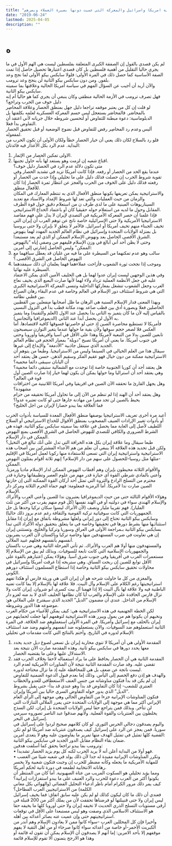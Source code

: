 ```yaml
---
title: "استراتيجية امريكا واسرائيل والمعركة التي عميت دونها بصيرة العملاء وبصرهم"
date: "2019-06-24"
lastmod: 2025-04-05
description: ""
---
```

# **ه**

لم يكن قصدي بالقول إن الصفقة الكبرى المتعلقة بفلسطين ليست هي الهم الأول في ما يجري حاليا التقليل من أهمية فلسطين بل كان قصدي اعتبارها تحصيل حاصل إذا تمت الصفة الأساسية كما حصل ذلك في المرة الأولى: فلولا سايكس بيكو الأولى لما نجح وعد بلفور. ومن دون سايكس بيكو الثانية لن ينجح وعد ترومب.  
والآن أريد أن أجيب عن السؤال المهم في سياسة أمريكا الحالية وعلاقتها بما سميته سايكس بيكو الثانية.   
فهل تصرف ترومب في الأزمة الحالية منطقي وكان ينبغي أن يجري كما هو حاليا أم إنه دليل خوف من الحرب وتراجع؟   
لو قلت إن كل من يعتبر موقفه تراجعا دليل جهل بمنطق الحصار وعلاقة المحاصِر بالمحاصَر. فالمحاصَر يستعجل ليس حسم المعركة العسكرية لعلمه بكلفتها بل الدبلوماسية: دعوة مبطنة للتفاوض أو لتحسين شروطه خلال جريانه لأني اعتقد أن التفاوض بدأ فعلا.  
أليس وعدم رد المحاصِر رفض للتفاوض قبل نضوج الوضعية أو قبل تحقيق الحصار لمفعوله.  
فلو رد بالسلاح لكان ذلك يعني أن خيار الحصار خطأ ولكان الأولى أن تكون الحرب من البداية. عدم الرد بكل الأعذار فيه فائدتان:   
1. الاولى تمكين الحصار من الإثمار.  
2. اقناع شعبه إن لزمت وهو يستعد لها بأنه حاول تجنبها.  
متى تكون دلالة عدم الرد في الحصار دليل خوف؟   
عندما يقع الحد من الحصار أو رفعه. فإذا كانت أمريكا تزيد في تشديد الحصار وفي تقوية شروط الحرب إن حصلت فذلك دليل على ما تحليلي وإذا حدت من الحصار أو رفعته فذلك دليل على الخوف من الحرب والعجز عن انتظار ثمرة الحصار إذا كان للأفعال منطق.  
والاستراتيجية يمكن تعريفها بكونها منطق الأفعال الذي به تنتظم المعارك في المكان والزمان من حيث العمليات والتي تعد لها شروط الإمداد والاسناد مع تعديد السيناريوهات المبنية على ما لدى طرف ن من استعلام دقيق حول قوة الطرف المقابل وحول ما لديه من استعلام حوله حقيقيا كان أو باعتماد الخداع الاستراتيجي.  
فإذا علمنا أن حصر المعركة الأمريكية في التصدي لإيران لا يدل على فهم مقاصد الاستراتيجيا الأمريكية ولا حتى الإسرائيلية خاصة ناتج عن توهم العرب أن إيران التي تخيف الجبناء منهم تخيف أمريكا أو اسرائيل. فالأمر لا يتعلق لا بإيران ولا حتى بروسيا بل بمنزلة الولايات المتحدة وإسرائيل في نظام العالم الجديد المهدد لهما بنهوض الشرق الأقصى الحاصل بعد ونهوض الإسلام الممكن أو الذي لم يعد مستبعدا.  
وحتى لا يظن أحد أني أبالغ في وزن الإسلام فليفهم من وصفي إياه “بالنهوض الممكن” وليس الحاصل إشارتي إلى أمرين:   
1. سالب وهو عدم تمكنهما من السيطرة على ما فيه من غليان قد يعطل سباقهما مع النهوض الحاصل في الشرق الأقصى.؟  
2. وموجب إذا نجحت ثورة الشعوب فأزاحت عملاءهما فهما يعلمان أن ذلك سيفقدهما السيطرة عليه نهائيا.  
وفي هذين الوجهين ليست إيران عدوا لهما بل هي الحليف الأمين الذي يمكن الاعتماد عليه في جعل الأنظمة العملية تزداد ولاء لهما لأنها صارت البعبع الذي يخيف نعاج العرب وجعل الشعوب تنشغل بمعاركها الداخلية وتنسى المعركة الاستراتيجية الكبرى التي هي شروط استئناف دور الإسلام في العالم وخاصة في عدم البقاء رهان الصراع بين قطبي نظامه.  
وبهذا المعنى فدار الإسلام السنية هي الرهان ما ظل أصحابها منفعلين بين القطبين الحاصلين فعلا وبصورة أدق بين قطب صاعد يهدد مكانة قطب بدأ في النزول النسبي بالقياس إليه لأن ما كان يتميز به الثاني بدأ يحصل عند الاول (العلم والتقنية) وما يتميز به الأول لن يحصل أبدا عند الثاني (الديموغرافيا والتجانس).  
فأمريكا لا تستطيع محاصرة الصين إذ حتى لو حاصرتها فسوقها كافية لاقتصادها. أما العكس فلا لصغر حجم سوقها ولأن بقية ما حولها عندما يتغير التوازن سيصبحون تابعين للصين بدلا من التبعية لأمريكا وهذا على الأقل في آسيا وافريقيا وأوروبا وحتى في جنوب أمريكا. ما يعني أن أمريكا تصبح “دويلة” بمعيار الحجم في نظام العالم الجديد الذي سينقل جاذبية “الأدمغة” والإبداع إلى غيرها.  
سيقال هذا من العلم الخيالي في السينما وليس من الاستراتيجيا. وطبعا من يتوهم أن الاستراتيجية ممكنة من دون خيال فهو عقيم الفكر وسقيم الذهن. حسن هل يعتقد أحد أن اليابان سيبقى دائما محمية؟   
هل يعتقد أحد أن كوريا الجنوبية خاصة إذا توحدت مع الشمالية ستبقى دائما محمية؟   
وهي يعتقد أحد أن استراليا وما حولها يمكن أن يكون لهما خيار إذا صارت الصين أول قوة في العالم؟  
وهل يجهل القارئ ما تحققه الآن الصين في افريقيا وفي أمريكا اللاتينية من اختراقات مشهودة؟   
وهل يعتقد أحد أن الهند إذا لم تنظم من الآن إلى ما تحاول أمريكا تحقيقه من حزام يحيط بالصين لن تجد مفرا من مهادنة جارها حتى لو كانت تعتبره عدوا؟   
فما العلاقة بما يبدو حصارا لإيران من اجل الخليج؟

أعيد مرة أخرى تعريف الاستراتيجيا بوصفها منطق الأفعال المعدة للسياسة بأدوات الحرب أو بأدوات تغيير الإرادات العنيف المصحوب بمنطق الأقوال للخداع الاستراتيجي أو السلاح اللطيف لأصل إلى الغاية مما يحصل في علاقة بما سميته سايكس بيكو الثانية. فهذه هي الشرط الضروري والكافي للتصدي للنهوض الحاصل في الشرق الأقصى بمنع النهوض الممكن في دار الإسلام.  
طبعا سيقال وما علاقة إيران بكل هذه الخرافة التي تدل على أنك تبالغ في التخيل؟  
ولكن قبل تحديد هذه العلاقة ألا ينبغي أن نعلم من هم الأعداء المشتركين بين أصحاب هذه الاستراتيجية واستراتيجية إيران التي تسعى للاستفادة منها ركوبا لعمل أمريكا في الإقليم -مثلها مثل روسيا-للحصول على سهم من دار الإسلام؟ إنهم ثلاثة أقوام يمثلون النهوض الممكن.  
والأقوام الثلاثة محيطون بإيران وهم أقطاب النهوض الممكن لدار الإسلام ماديا ورمزيا. وأعني بالمادي شرطي القوة أي حيازة قدر مهم من علوم العصر وتطبيقاتها وحيازة قدر محترم من التسلح الرادع والثروة التي تمثل أحد أركان القوة الممكنة التي إن حازتها الصين صارت ندا لأمريكا. أما الرمزية فمعلومة: فهم حماة الحرم الثلاثة ومركز دار الإسلام.  
وهؤلاء الأقوام الثالثة حتى من حيث الديموغرافيا يعتبرون ندا للصين وأعني العرب والأتراك والإسلام الهندي سواء في دولتيه أو في الهند نفسها (كل قوم منهم يقرب من أكثر من ثلث المليار). فهم تقريبا مليار ونصف (لأن الأتراك ليسوا سكان تركيا وحدها بل جل الجمهوريات التي كانت سوفياتية تركية القومية والثقافة رغم عدم بروز ذلك حاليا).  
وسايكس بيكو الثانية تحتاج إلى دور إيراني ولعلها مشروطة باتفاق مع إيران إذا مقابل استثنائـها منها بشرط دورها في تحقيقها وخاصة في ما يتعلق بتحقيق دولة الأكراد التي تبدأ بسايكس بيكو الثانية بـمراجعة الأولى في العراق وسوريا وتركيا والخليج. وتستثنى إيران إن هي تعاونت في ضرب المستهدفين منها وخاصة تركيا وباكستان لأن العرب يضربون أنفسهم بأنفسهم فجلهم عبيد الملالي.  
والمستهدفون منها أولا هم العرب والأتراك. ثم تأتي المرحلة الثانية وهي ضرب باكستان والجمهوريات الإسلامية التي كانت تابعة للسوفيات. وبذلك لم يبق من الإسلام إلا مستعمرات الغرب في أفريقيا وفي جنوب شرق آسيا. وهؤلاء يمكن اعتبارهم بالقوة على الأقل توابع للصين إن ربحت السباق. وهي ستربحه إذا غرقت أمريكا وإسرائيل في محاولات تحقيق سايكس بيكو الثانية وخاصة إذا استطاع المسلمون استئناف دورهم الكوني.  
والمغزى من كل ما حاولت شرحه هو أن إيران التي هي وريثة فارس أو هكذا تفهم استراتيجيتها رغم الكلام على الإسلام وآل البيت. فلا علاقة لها بالإسلام إلا بما كانت تعنيه الباطنية فيه ولا علاقة لها بآل البيت إلا إذا فهمنا آل بيت كسرى أنو شروان. إيران كانت ولا تزال فارس الحاقدة على الإسلام والعرب أيا كان نظامها الحليف الذي لا بد منه لغزو دار الإسلام من الداخل. عندي أن مضمون “الديل” الجديد الذي سيقترح على الملالي هو: موضوعه هذا الدور وشروطه.  
لكن الخطة الجهنمية في هذه الاستراتيجية هي: كيف يمكن للأغبياء من حكام العرب ونخبهم أن يكونوا هم من يمول ويبرر هذه الاستراتيجية لتوهمهم أنها جعلت لحمايتهم من إيران بالحلف مع إسرائيل وأمريكا. في المرة الأولى استعملوهم ضد الخلافة. في المرة الثانية استعملوهم ضد السوفيات. والآن يستعملونه ضد أنفسهم وأمتهم وضد ضد استئناف الإسلام لدوره في التاريخ. وأختم بالنتائج التي كانت مقدمات في تحليلي:   
1. المقدمة الأولى هي أن أمريكا لا تنوي محاربة إيران بل تسعى لصوغ ديل جديد يحدد معها يحدد دورها في سايكس بيكو ثانية. وهذه المقدمة صارت الآن نتيجة بعد الاستدلال عليها وعلى ما يقتضيه الحصار.  
2. المقدمة الثانية هي أن الحصار يحافظ على ما يراد استعماله لاحقا بخلاف الحرب فقد تقضي عليه. وقد صارت المقدمة الثانية نتيجة لأن المناورات الأمريكية لعدم الرد ليست ناتجة عن ضعف بل هي للمحافظة عليه إذ ما تزال محتاجة لدوره.  
والهدف هو إذن دفع الخصم إلى اليأس. وذلك إما بعدم قبول الدعوة الضمنية للتفاوض إن لم يكن قد بدأ فتكون مناوشاته من جنس العنف الاستعطافي للعدو والخطاب العنتري للشعب- إذا كان التفاوض قد بدأ وهو عندي قد بدأ- حتى يقبل بشروط “الديل” الذي يدور حوله التفاوض السري حاليا بين أمريكا وإيران.  
فتكون المناوشات الإيرانية جزءا من التفاوض الحالي وهي موجهة إلى الرأي العام الإيراني أكثر مما هي موجهة إلى الولايات المتحدة حتى يمرر الملالي التنازلات التي لن تتأخر. وبذلك فمن يتراجع حقا ليس الولايات المتحدة بل إيران. لكن السذج يخلطون بين العنتريات والقوة الفعلية. ولأنهم صدقوا عبد الناصر تصوروه سيرمي إسرائيل في البحر.   
واليوم يصدقون دجالي الحرس الثوري. لو كان كلامهم صحيح لردوا على إسرائيل في سوريا. فمن يعجز عن الرد على إسرائيل كيف يصدقون عنترياته ضد أمريكا لو لم تكن القضية كلها تمثيل في تمثيل الهدف منها تمرير ما يفاوضون عليه وهو لا يتعدى أمرين:   
ضمان بقاء النظام مقابل الدور الجديد في سايكس بيكو الثانية.   
وترومب بما يبدو تراجعا يحقق كما أسلفت هدفين:   
• فهو أولا من البداية أعلن أنه لا يريد الحرب لكنه كل يوم يزيد الحصار تشديدا.   
• وتكرر المناوشات الإيرانية مفيدة له جدا لأن ذلك يولد في شعبه شيئا من الغضب للمهابة الأمريكية ما يجعله وكأنه مضطر للحرب إن وجبت فتكون شعبية ولا يخسر رهاناته الانتخابية لطمعه في دورة ثانية لحكم أمريكا.  
ومما يؤيد تحليلي هو السكوت المريب من عتاة الصهيونية. أما كان من المنتظر أن يكونوا أكثر من العرب دعوة للحرب والرد العنيف على ما يبدو استفزازات إيرانية؟   
كيف يمر ذلك مرور الكرام أمام ناظر ادعياء التحليل الفضائي (والهوائي بكل معاني الكلمة) من الاستراتيجيين العرب الفطاحل؟  
فعندي أن ذلك ما كان ليكون كذلك لو لم يكن عليه سابق اتفاق: فما يخيف إسرائيل ليس إيران ولا حتى قنيبلتها لو فرضناها تحققت لأن من يملك أكثر من 200 قنبلة في أرقى مستويات التسلح الذري الحديث لا تخيفه إيران ولا حتى أوروبا كلها ما يخيفه حقا هو الاستئناف الاسلامي الذي وصفت وهو ليس مستبعدا على الأقل في توقعات استراتيجيتهم حتى وإن عميت عنه بصائر أعدائه بين أهله.  
وأخيرا فإن كل المحللين العرب -سواء كانوا ممن لا يعادون الإسلام وهم أندر من الكبريت الأحمر-أو خاصة من أعدائه سواء كانوا صرحاء أو من أهل التقية لا يفهم موقفهم إلا بأحد الامرين: إما أنهم لا يصدقون أن الإسلام يمكن أن تقون له قائمة أو وهذا هو الارجح يتمنون ألا تقوم للإسلام قائمة

###
